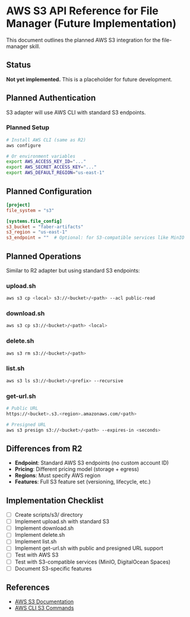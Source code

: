 # AWS S3 API Reference for File Manager (Future Implementation)

This document outlines the planned AWS S3 integration for the file-manager skill.

## Status

**Not yet implemented.** This is a placeholder for future development.

## Planned Authentication

S3 adapter will use AWS CLI with standard S3 endpoints.

### Planned Setup

```bash
# Install AWS CLI (same as R2)
aws configure

# Or environment variables
export AWS_ACCESS_KEY_ID="..."
export AWS_SECRET_ACCESS_KEY="..."
export AWS_DEFAULT_REGION="us-east-1"
```

## Planned Configuration

```toml
[project]
file_system = "s3"

[systems.file_config]
s3_bucket = "faber-artifacts"
s3_region = "us-east-1"
s3_endpoint = ""  # Optional: for S3-compatible services like MinIO
```

## Planned Operations

Similar to R2 adapter but using standard S3 endpoints:

### upload.sh
```bash
aws s3 cp <local> s3://<bucket>/<path> --acl public-read
```

### download.sh
```bash
aws s3 cp s3://<bucket>/<path> <local>
```

### delete.sh
```bash
aws s3 rm s3://<bucket>/<path>
```

### list.sh
```bash
aws s3 ls s3://<bucket>/<prefix> --recursive
```

### get-url.sh
```bash
# Public URL
https://<bucket>.s3.<region>.amazonaws.com/<path>

# Presigned URL
aws s3 presign s3://<bucket>/<path> --expires-in <seconds>
```

## Differences from R2

- **Endpoint**: Standard AWS S3 endpoints (no custom account ID)
- **Pricing**: Different pricing model (storage + egress)
- **Regions**: Must specify AWS region
- **Features**: Full S3 feature set (versioning, lifecycle, etc.)

## Implementation Checklist

- [ ] Create scripts/s3/ directory
- [ ] Implement upload.sh with standard S3
- [ ] Implement download.sh
- [ ] Implement delete.sh
- [ ] Implement list.sh
- [ ] Implement get-url.sh with public and presigned URL support
- [ ] Test with AWS S3
- [ ] Test with S3-compatible services (MinIO, DigitalOcean Spaces)
- [ ] Document S3-specific features

## References

- [AWS S3 Documentation](https://docs.aws.amazon.com/s3/)
- [AWS CLI S3 Commands](https://docs.aws.amazon.com/cli/latest/reference/s3/)
